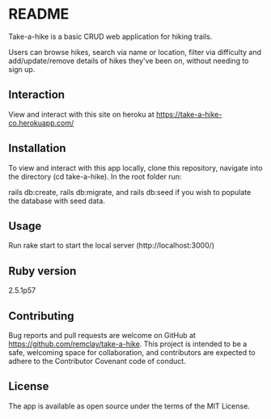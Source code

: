 # README

Take-a-hike is a basic CRUD web application for hiking trails.

Users can browse hikes, search via name or location, filter via difficulty and add/update/remove details of hikes they've been on, without needing to sign up.

## Interaction

View and interact with this site on heroku at https://take-a-hike-co.herokuapp.com/

## Installation

To view and interact with this app locally, clone this repository, navigate into the directory (cd take-a-hike). In the root folder run:

rails db:create, rails db:migrate, and rails db:seed if you wish to populate the database with seed data.

## Usage

Run rake start to start the local server (http://localhost:3000/)

## Ruby version

2.5.1p57

## Contributing

Bug reports and pull requests are welcome on GitHub at https://github.com/remclay/take-a-hike. This project is intended to be a safe, welcoming space for collaboration, and contributors are expected to adhere to the Contributor Covenant code of conduct.

## License

The app is available as open source under the terms of the MIT License.

